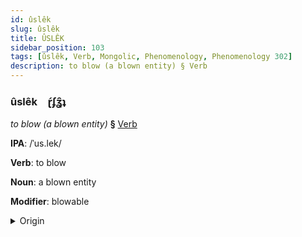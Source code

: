 ```yaml
---
id: ûslêk
slug: ûslêk
title: ÛSLÊK
sidebar_position: 103
tags: [ûslêk, Verb, Mongolic, Phenomenology, Phenomenology 302]
description: to blow (a blown entity) § Verb
---
```


### ûslêk&emsp;<span kind="abugida">ɽ́ʄʓ̑ʇ</span>

*to blow (a blown entity)* **§** [Verb](../../tags/Verb)

**IPA**: /ˈus.lek/

**Verb**: to blow

**Noun**: a blown entity

**Modifier**: blowable

<details>
    <summary>Origin</summary>
    Mongolian үлээх üleex /uɮex/<br/>
    <em>Mongolic Language Family</em>
</details>